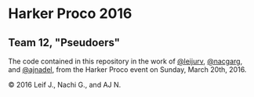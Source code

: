 Harker Proco 2016
=================
Team 12, "Pseudoers"
---------------

The code contained in this repository in the work of [@leijurv](https://github.com/leijurv/), [@nacgarg](https://github.com/nacgarg/), and [@ajnadel](https://github.com/ajnadel/), from the Harker Proco event on Sunday, March 20th, 2016.

&copy; 2016 Leif J., Nachi G., and AJ N.